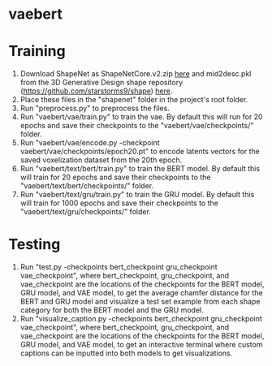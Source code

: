 # vaebert

# Training
1. Download ShapeNet as ShapeNetCore.v2.zip [here](https://shapenet.org/ "ShapeNetCore.v2.zip") and mid2desc.pkl from the 3D Generative Design shape repository (https://github.com/starstorms9/shape) [here](https://github.com/starstorms9/shape/blob/master/data/mid2desc.pkl?raw=true).
2. Place these files in the "shapenet" folder in the project's root folder.
3. Run "preprocess.py" to preprocess the files.
4. Run "vaebert/vae/train.py" to train the vae. By default this will run for 20 epochs and save their checkpoints to the "vaebert/vae/checkpoints/" folder.
5. Run "vaebert/vae/encode.py -checkpoint vaebert/vae/checkpoints/epoch20.pt" to encode latents vectors for the saved voxelization dataset from the 20th epoch.
6. Run "vaebert/text/bert/train.py" to train the BERT model. By default this will train for 20 epochs and save their checkpoints to the "vaebert/text/bert/checkpoints/" folder.
7. Run "vaebert/text/gru/train.py" to train the GRU model. By default this will train for 1000 epochs and save their checkpoints to the "vaebert/text/gru/checkpoints/" folder.

# Testing
1. Run  "test.py -checkpoints bert_checkpoint gru_checkpoint vae_checkpoint", where bert_checkpoint, gru_checkpoint, and vae_checkpoint are the locations of the checkpoints for the BERT model, GRU model, and VAE model, to get the average chamfer distance for the BERT and GRU model and visualize a test set example from each shape category for both the BERT model and the GRU model.
2. Run "visualize_caption.py -checkpoints bert_checkpoint gru_checkpoint vae_checkpoint", where bert_checkpoint, gru_checkpoint, and vae_checkpoint are the locations of the checkpoints for the BERT model, GRU model, and VAE model, to get an interactive terminal where custom captions can be inputted into both models to get visualizations.